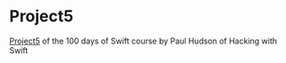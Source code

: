 # Project5
[Project5](https://www.hackingwithswift.com/100/27) of the 100 days of Swift course by Paul Hudson of Hacking with Swift
